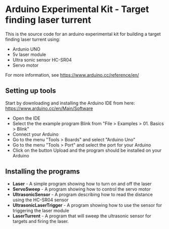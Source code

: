 # Arduino Experimental Kit - Target finding laser turrent

This is the source code for an arduino experimental kit for building a target finding laser turrent using:
 * Ardunio UNO
 * 5v laser module
 * Ultra sonic sensor HC-SR04
 * Servo motor

For more information, see https://www.arduino.cc/reference/en/

## Setting up tools
Start by downloading and installing the Arduino IDE from here: https://www.arduino.cc/en/Main/Software

* Open the IDE 
* Select the the example program Blink from "File > Examples > 01. Basics > Blink"
* Connect your Arduino
* Go to the menu "Tools > Boards" and select "Arduino Uno"
* Go to the menu "Tools > Port" and select the port for your Arduino
* Click on the button Upload and the program should be installed on your Arduino

## Installing the programs
* **Laser** - A simple program showing how to turn on and off the laser
* **ServoSweep** - A program showing how to control the servo motor
* **UltrasonicSensor** - A program describing how to read the distance using the HC-SR04 sensor
* **UltrasonicLaserTrigger** - A program showing how to use the sensor for triggering the laser module
* **LaserTurrent** - A program that will sweep the ultrasonic sensor for targets and firing the laser.

